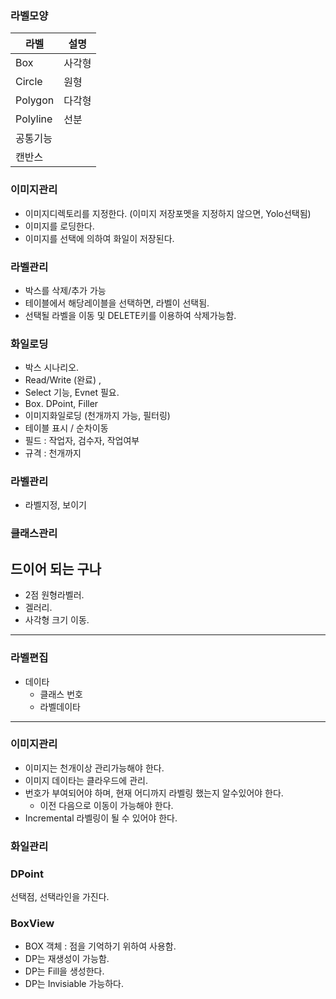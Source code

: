 ﻿
### 라벨모양

|라벨|설명|
|---|---|
|Box|사각형 |
|Circle| 원형 | 중심점,반지름점 |
|Polygon | 다각형 | 면적 |
|Polyline | 선분 | 외곽선 |
|공통기능| | 선택, 이동, 복사, 삭제, 회전 |
|캔반스 | | 확대, 축소, 페닝, 중앙정렬 |


### 이미지관리
* 이미지디렉토리를 지정한다. (이미지 저장포멧을 지정하지 않으면, Yolo선택됨)
* 이미지를 로딩한다.
* 이미지를 선택에 의하여 화일이 저장된다.

### 라벨관리
* 박스를 삭제/추가 가능
* 테이블에서 해당레이블을 선택하면, 라벨이 선택됨.
* 선택될 라벨을 이동 및 DELETE키를 이용하여 삭제가능함.

### 화일로딩
* 박스 시나리오.
* Read/Write (완료) , 
* Select 기능, Evnet 필요.
* Box. DPoint, Filler
* 이미지화일로딩 (천개까지 가능, 필터링)
* 테이블 표시 / 순차이동
* 필드 : 작업자, 검수자, 작업여부 
* 규격 : 천개까지

### 라벨관리
* 라벨지정, 보이기

### 클래스관리


## 드이어 되는 구나
* 2점 원형라벨러.
* 겔러리.
* 사각형 크기 이동.
 
---
### 라벨편집
* 데이타 
	- 클래스 번호
	- 라벨데이타
  
---
### 이미지관리
* 이미지는 천개이상 관리가능해야 한다.
* 이미지 데이타는 클라우드에 관리.
* 번호가 부여되어야 하며, 현재 어디까지 라벨링 했는지 알수있어야 한다.
	- 이전 다음으로 이동이 가능해야 한다.
* Incremental 라벨링이 될 수 있어야 한다.
### 화일관리


### DPoint
선택점, 선택라인을 가진다.


### BoxView
* BOX 객체 : 점을 기억하기 위하여 사용함.
* DP는 재생성이 가능함.
* DP는 Fill을 생성한다. 
* DP는 Invisiable 가능하다.

